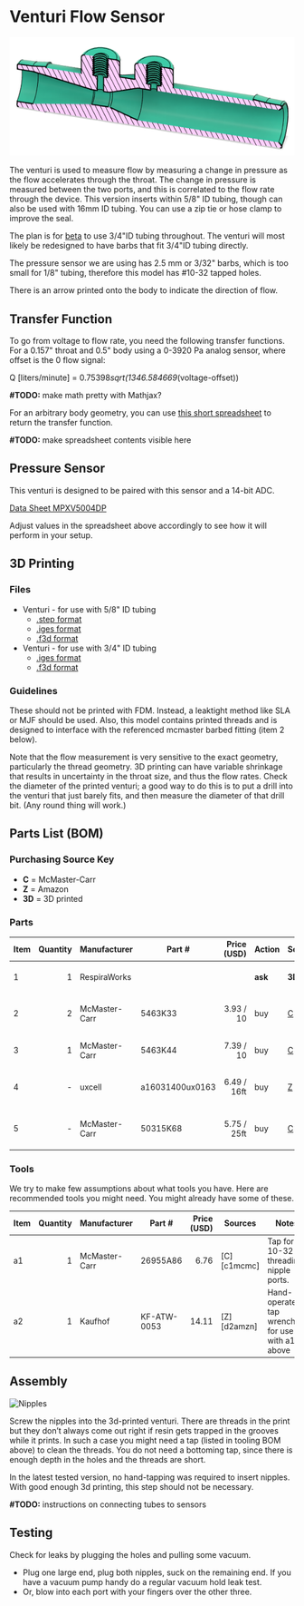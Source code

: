 # Venturi Flow Sensor

![Rendering](assets/screenshot.png)

The venturi is used to measure flow by measuring a change in pressure as the flow accelerates through the throat. The change in pressure is measured between the two ports, and this is correlated to the flow rate through the device. This version inserts within 5/8" ID tubing, though can also be used with 16mm ID tubing. You can use a zip tie or hose clamp to improve the seal. 

The plan is for [beta](/../../4_Manufacturing_Design/Beta_Build_Instructions/README.md) to use 3/4"ID tubing throughout.
The venturi will most likely be redesigned to have barbs that fit 3/4"ID tubing directly.

The pressure sensor we are using has 2.5 mm or 3/32" barbs, which is too small for 1/8" tubing, therefore this model has #10-32 tapped holes.

There is an arrow printed onto the body to indicate the direction of flow.

## Transfer Function

To go from voltage to flow rate, you need the following transfer functions.
For a 0.157" throat and 0.5" body using a 0-3920 Pa analog sensor, where offset is the 0 flow signal:

Q [liters/minute] = 0.75398*sqrt(1346.584669*(voltage-offset))

**#TODO:** make math pretty with Mathjax?

For an arbitrary body geometry, you can use [this short spreadsheet](https://docs.google.com/spreadsheets/d/1G9Kb-ImlluK8MOx-ce2rlHUBnTOtAFQvKjjs1bEhlpM/edit#gid=963553579) to return the transfer function.

**#TODO:** make spreadsheet contents visible here

## Pressure Sensor

This venturi is designed to be paired with this sensor and a 14-bit ADC. 

[Data Sheet MPXV5004DP](https://www.nxp.com/docs/en/data-sheet/MPXV5004G.pdf)

Adjust values in the spreadsheet above accordingly to see how it will perform in your setup. 

## 3D Printing

### Files

* Venturi - for use with 5/8" ID tubing
    * [.step format](assets/venturi-5-8.step)
    * [.iges format](assets/venturi-5-8.iges)
    * [.f3d format](assets/venturi-5-8.f3d)
* Venturi - for use with 3/4" ID tubing
    * [.iges format](assets/venturi-3-4.iges)
    * [.f3d format](assets/venturi-3-4.f3d)

### Guidelines

These should not be printed with FDM. Instead, a leaktight method like SLA or MJF should be used. Also, this model contains printed threads and is designed to interface with the referenced mcmaster barbed fitting (item 2 below). 

Note that the flow measurement is very sensitive to the exact geometry, particularly the thread geometry. 3D printing can have variable shrinkage that results in uncertainty in the throat size, and thus the flow rates. Check the diameter of the printed venturi; a good way to do this is to put a drill into the venturi that just barely fits, and then measure the diameter of that drill bit. (Any round thing will work.)

## Parts List (BOM)

### Purchasing Source Key 

* **C** = McMaster-Carr
* **Z** = Amazon
* **3D** = 3D printed

### Parts

| Item | Quantity | Manufacturer  | Part #         | Price (USD)     | Action | Sources    | Notes |
| ---- |---------:| ------------- | ------------------- | ------------:| ------- |-------------| ----- |
| 1    |        1 | RespiraWorks  |                     |              | **ask** | **3D**      | 3D-printed venturi |
| 2    |        2 | McMaster-Carr | 5463K33             | 3.93 / 10    | buy     | [C][2mcmc]  | Barbed fitting 3/32" AKA nipple |
| 3    |        1 | McMaster-Carr | 5463K44             | 7.39 / 10    | buy     | [C][3mcmc]  | sensing tube 3/23" t-junction |
| 4    |        - | uxcell        | a16031400ux0163     | 6.49 / 16ft  | buy     | [Z][4amzn]  | 2.5 mm tubing for connecting to sensors |
| 5    |        - | McMaster-Carr | 50315K68            | 5.75 / 25ft  | buy     | [C][5mcmc]  | 2.5 mm tubing, alternative to *3* |

[2mcmc]:   https://www.mcmaster.com/5463K33
[3mcmc]:    https://www.mcmaster.com/5463K44
[4amzn]:   https://www.amazon.com/gp/product/B01F4BJ7PI
[5mcmc]:   https://www.mcmaster.com/50315K68

### Tools

We try to make few assumptions about what tools you have. Here are recommended tools you might need. You might already have some of these.

| Item | Quantity | Manufacturer  | Part #         | Price (USD) | Sources         | Notes |
| ------ |---------:| ------------- | ------------------- | --------:|-----------------| ----- |
| a1     |        1 | McMaster-Carr | 26955A86            |     6.76 | [C][c1mcmc]     | Tap for 10-32 threading nipple ports. |
| a2     |        1 | Kaufhof       | KF-ATW-0053         |    14.11 | [Z][d2amzn]     | Hand-operated tap wrenches, for use with a1 above | 

[a1mcmc]:https://www.mcmaster.com/26955A86
[a2amzn]:https://www.amazon.com/gp/product/B003GKJYKI

## Assembly

![Nipples](assets/venturi-nipples.jpg)

Screw the nipples into the 3d-printed venturi.
There are threads in the print but they don’t always come out right if resin gets trapped in the grooves while it prints.
In such a case you might need a tap (listed in tooling BOM above) to clean the threads. You do not need a bottoming tap, since there is enough depth in the holes and the threads are short.

In the latest tested version, no hand-tapping was required to insert nipples. With good enough 3d printing, this step should not be necessary. 

**#TODO:** instructions on connecting tubes to sensors

## Testing

Check for leaks by plugging the holes and pulling some vacuum. 

* Plug one large end, plug both nipples, suck on the remaining end.  If you have a vacuum pump handy do a regular vacuum hold leak test.
* Or, blow into each port with your fingers over the other three.

